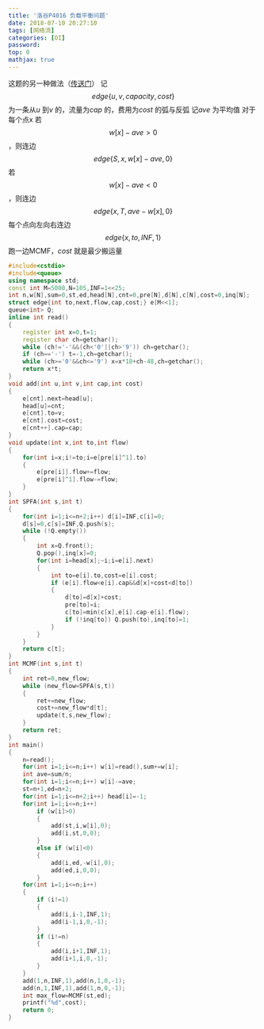 ```yaml
---
title: '洛谷P4016 负载平衡问题'
date: 2018-07-10 20:27:10
tags: [网络流]
categories: [OI]
password:
top: 0
mathjax: true
---
```

这题的另一种做法（[传送门](https://cwher.github.io/2018/07/10/HAOI2008-糖果传递/#more)）
记$$edge\left \{ u,v,capacity,cost \right \}$$为一条从*u* 到*v* 的，流量为*cap* 的，费用为*cost* 的弧与反弧
记*ave* 为平均值
对于每个点x
若$$w\left [ x \right ]-ave>0$$，则连边$$edge\left \{ S,x,w\left [ x \right ]-ave,0 \right \}$$
若$$w\left [ x \right ]-ave<0$$，则连边$$edge\left \{ x,T,ave-w\left [ x \right ],0 \right \}$$
每个点向左向右连边$$edge\left \{ x,to,INF,1 \right \}$$
跑一边MCMF，*cost* 就是最少搬运量 
<!--more-->
```c++
#include<cstdio>
#include<queue>
using namespace std;
const int M=5000,N=105,INF=1<<25;
int n,w[N],sum=0,st,ed,head[N],cnt=0,pre[N],d[N],c[N],cost=0,inq[N];
struct edge{int to,next,flow,cap,cost;} e[M<<1];
queue<int> Q;
inline int read()
{
    register int x=0,t=1;
    register char ch=getchar();
    while (ch!='-'&&(ch<'0'||ch>'9')) ch=getchar();
    if (ch=='-') t=-1,ch=getchar();
    while (ch>='0'&&ch<='9') x=x*10+ch-48,ch=getchar();
    return x*t;
}
void add(int u,int v,int cap,int cost)
{
    e[cnt].next=head[u];
    head[u]=cnt;
    e[cnt].to=v;
    e[cnt].cost=cost;
    e[cnt++].cap=cap;	
}
void update(int x,int to,int flow)
{
    for(int i=x;i!=to;i=e[pre[i]^1].to)
    {
        e[pre[i]].flow+=flow;
        e[pre[i]^1].flow-=flow;	
    }	
}
int SPFA(int s,int t)
{
    for(int i=1;i<=n+2;i++) d[i]=INF,c[i]=0;
    d[s]=0,c[s]=INF,Q.push(s);
    while (!Q.empty())
    {
        int x=Q.front();
        Q.pop(),inq[x]=0;
        for(int i=head[x];~i;i=e[i].next)
        {
            int to=e[i].to,cost=e[i].cost;
            if (e[i].flow<e[i].cap&&d[x]+cost<d[to])
            {
            	d[to]=d[x]+cost;
                pre[to]=i;
                c[to]=min(c[x],e[i].cap-e[i].flow);
                if (!inq[to]) Q.push(to),inq[to]=1;
            }
        }	
    }
    return c[t];
}
int MCMF(int s,int t)
{
    int ret=0,new_flow;
    while (new_flow=SPFA(s,t))
    {
        ret+=new_flow;
        cost+=new_flow*d[t];
        update(t,s,new_flow);
    }
    return ret;
}
int main()
{
    n=read();
    for(int i=1;i<=n;i++) w[i]=read(),sum+=w[i];
    int ave=sum/n;
    for(int i=1;i<=n;i++) w[i]-=ave;
    st=n+1,ed=n+2;
    for(int i=1;i<=n+2;i++) head[i]=-1;
    for(int i=1;i<=n;i++)
        if (w[i]>0)
        {
            add(st,i,w[i],0);
            add(i,st,0,0);
        }
        else if (w[i]<0)
        {
            add(i,ed,-w[i],0);
            add(ed,i,0,0);		
        }
    for(int i=1;i<=n;i++)
    {
        if (i!=1) 
        {
            add(i,i-1,INF,1);
            add(i-1,i,0,-1);	
        }
        if (i!=n)
        {
            add(i,i+1,INF,1);
            add(i+1,i,0,-1);	
        }
    }
    add(1,n,INF,1),add(n,1,0,-1);
    add(n,1,INF,1),add(1,n,0,-1);
    int max_flow=MCMF(st,ed);
    printf("%d",cost);	
    return 0;	
}
```

